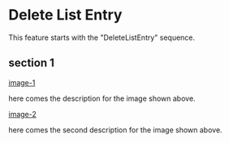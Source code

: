 # Delete List Entry

This feature starts with the "DeleteListEntry" sequence.

## section 1

[image-1](./1.png)

here comes the description for the image shown above.

[image-2](./2.png)

here comes the second description for the image shown above.

